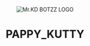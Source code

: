 
<p align="center">
  <img src="https://telegra.ph/file/17354e3bbc80247e6fc2e.jpg" alt="Mr.KD BOTZZ LOGO">
</p>
<h1 align="center">
  <b> PAPPY_KUTTY</b>
</h1>

